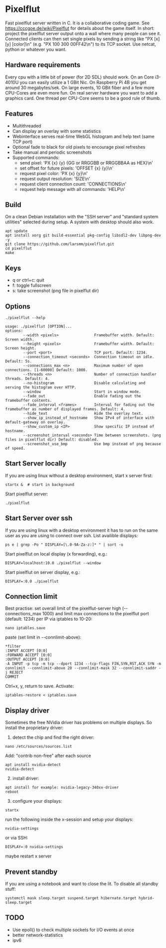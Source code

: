 # Pixelflut
Fast pixelflut server written in C. It is a collaborative coding game. See https://cccgoe.de/wiki/Pixelflut for details about the game itself. In short: project the pixelflut server output onto a wall where many people can see it. Connected clients can then set single pixels by sending a string like "PX [x] [y] [color]\n" (e.g. "PX 100 300 00FF42\n") to its TCP socket. Use netcat, python or whatever you want.

## Hardware requirements
Every cpu with a little bit of power (for 2D SDL) should work. On an Core i3-4010U you can easily utilize a 1 GBit Nic. On Raspberry Pi 4B you get around 30 megabytes/sek. On large events, 10 GBit fiber and a few more CPU-Cores are even more fun. On real server hardware you want to add a graphics card. One thread per CPU-Core seems to be a good rule of thumb.

## Features
- Multithreaded
- Can display an overlay with some statistics
- Webinterface serves real-time WebGL histogram and help text (same TCP port)
- Optional fade to black for old pixels to encourage pixel refreshes
- Take manual and periodic screenshots
- Supported commands:
  - send pixel: 'PX {x} {y} {GG or RRGGBB or RRGGBBAA as HEX}\n'
  - set offset for future pixels: 'OFFSET {x} {y}\n'
  - request pixel color: 'PX {x} {y}\n'
  - request output resolution: 'SIZE\n'
  - request client connection count: 'CONNECTIONS\n'
  - request help message with all commands: 'HELP\n'

## Build
On a clean Debian installation with the "SSH server" and "standard system utilities" selected during setup. A system with desktop should also work.
```
apt update
apt install xorg git build-essential pkg-config libsdl2-dev libpng-dev -y
git clone https://github.com/larsmm/pixelflut.git
cd pixelflut
make
```

## Keys
- q or ctrl+c: quit
- f: toggle fullscreen
- s: take screenshot (png file in pixelflut dir)

## Options
```
./pixelflut --help
```
```
usage: ./pixelflut [OPTION]...
options:
        --width <pixels>                Framebuffer width. Default: Screen width.
        --height <pixels>               Framebuffer width. Default: Screen height.
        --port <port>                   TCP port. Default: 1234.
        --connection_timeout <seconds>  Connection timeout on idle. Default: 5s.
        --connections_max <n>           Maximum number of open connections. [1-60000] Default: 1000.
        --threads <n>                   Number of connection handler threads. Default: 4.
        --no-histogram                  Disable calculating and serving the histogram over HTTP.
        --window                        Start in window mode.
        --fade_out                      Enable fading out the framebuffer contents.
        --fade_interval <frames>        Interval for fading out the framebuffer as number of displayed frames. Default: 4.
        --hide_text                     Hide the overlay text.
        --show_ip_instead_of_hostname   Show IPv4 of interface with default-gateway on overlay.
        --show_custom_ip <IP>           Show specific IP instead of hostname.
        --screenshot_interval <seconds> Time between screenshots. (png files in pixelflut dir) Default: disabled.
        --screenshot_use_bmp            Use bmp instead of png because of speed.
```

## Start Server locally
If you are using linux without a desktop environment, start x server first:
```
startx &  # start in background
```
Start pixelflut server:
```
./pixelflut
```

## Start Server over ssh
If you are using linux with a desktop environment it has to run on the same user as you are using to connect over ssh. List availible displays:
```
ps e | grep -Po " DISPLAY=[\.0-9A-Za-z:]* " | sort -u
```
Start pixelflut on local display (x forwarding), e.g.:
```
DISPLAY=localhost:10.0 ./pixelflut --window
```
Start pixelflut on server display, e.g.:
```
DISPLAY=:0.0 ./pixelflut
```

## Connection limit
Best practise: set overall limit of the pixelflut-server high (--connections_max 1000) and limit max connections to the pixelflut port (default: 1234) per IP via iptables to 10-20:
```
nano iptables.save
```
paste (set limit in --connlimit-above):
```
*filter
:INPUT ACCEPT [0:0]
:FORWARD ACCEPT [0:0]
:OUTPUT ACCEPT [0:0]
-A INPUT -p tcp -m tcp --dport 1234 --tcp-flags FIN,SYN,RST,ACK SYN -m connlimit --connlimit-above 20 --connlimit-mask 32 --connlimit-saddr -j REJECT
COMMIT
```
Ctrl+x, y, return to save.
Activate:
```
iptables-restore < iptables.save
```

## Display driver
Sometimes the free NVidia driver has problems on multiple displays. So install the proprietary driver:
1. detect the chip and find the right driver:
```
nano /etc/sources/sources.list
```
Add: "contrib non-free" after each source
```
apt install nvidia-detect
nvidia-detect
```
2. install driver:
```
apt install for example: nvidia-legacy-340xx-driver
reboot
```
3. configure your displays:
```
startx
```
run the following inside the x-session and setup your displays:
```
nvidia-settings
```
or via SSH:
```
DISPLAY=:0 nvidia-settings
```
maybe restart x server

## Prevent standby
If you are using a notebook and want to close the lit. To disable all standby stuff:
```
systemctl mask sleep.target suspend.target hibernate.target hybrid-sleep.target
```

## TODO
- Use epoll() to check multiple sockets for I/O events at once
- better network-statistics
- ipv6